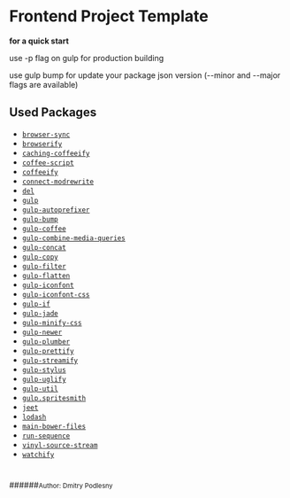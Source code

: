 # Frontend Project Template

**for a quick start**

use -p flag on gulp for production building

use gulp bump for update your package json version (--minor and --major flags are available)

## Used Packages

* [`browser-sync`](https://www.npmjs.com/package/browser-sync)
* [`browserify`](https://www.npmjs.com/package/browserify)
* [`caching-coffeeify`](https://www.npmjs.com/package/caching-coffeeify)
* [`coffee-script`](https://www.npmjs.com/package/coffee-script)
* [`coffeeify`](https://www.npmjs.com/package/coffeeify)
* [`connect-modrewrite`](https://www.npmjs.com/package/connect-modrewrite)
* [`del`](https://www.npmjs.com/package/del)
* [`gulp`](https://www.npmjs.com/package/gulp)
* [`gulp-autoprefixer`](https://www.npmjs.com/package/gulp-autoprefixer)
* [`gulp-bump`](https://www.npmjs.com/packages/gulp-bump)
* [`gulp-coffee`](https://www.npmjs.com/package/gulp-coffee)
* [`gulp-combine-media-queries`](https://www.npmjs.com/package/gulp-combine-media-queries)
* [`gulp-concat`](https://www.npmjs.com/package/gulp-concat)
* [`gulp-copy`](https://www.npmjs.com/package/gulp-copy)
* [`gulp-filter`](https://www.npmjs.com/package/gulp-filter)
* [`gulp-flatten`](https://www.npmjs.com/package/gulp-flatten)
* [`gulp-iconfont`](https://www.npmjs.com/package/gulp-iconfont)
* [`gulp-iconfont-css`](https://www.npmjs.com/package/gulp-iconfont-css)
* [`gulp-if`](https://www.npmjs.com/package/gulp-if)
* [`gulp-jade`](https://www.npmjs.com/package/gulp-jade)
* [`gulp-minify-css`](https://www.npmjs.com/package/gulp-minify-css)
* [`gulp-newer`](https://www.npmjs.com/package/gulp-newer)
* [`gulp-plumber`](https://www.npmjs.com/package/gulp-plumber)
* [`gulp-prettify`](https://www.npmjs.com/package/gulp-prettify)
* [`gulp-streamify`](https://www.npmjs.com/package/gulp-streamify)
* [`gulp-stylus`](https://www.npmjs.com/package/gulp-stylus)
* [`gulp-uglify`](https://www.npmjs.com/package/gulp-uglify)
* [`gulp-util`](https://www.npmjs.com/package/gulp-util)
* [`gulp.spritesmith`](https://www.npmjs.com/package/gulp.spritesmith)
* [`jeet`](https://www.npmjs.com/package/jeet)
* [`lodash`](https://www.npmjs.com/package/lodash)
* [`main-bower-files`](https://www.npmjs.com/package/main-bower-files)
* [`run-sequence`](https://www.npmjs.com/package/run-sequence)
* [`vinyl-source-stream`](https://www.npmjs.com/package/vinyl-source-stream)
* [`watchify`](https://www.npmjs.com/package/watchify)

# 

######<small>Author: Dmitry Podlesny</small>
